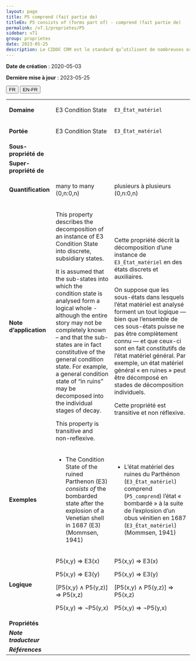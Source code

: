 ```yaml
---
layout: page
title: P5 comprend (fait partie de)
titleEn: P5 consists of (forms part of) - comprend (fait partie de)
permalink: /v7.1/proprietes/P5
sidebar: v71
group: proprietes
date: 2023-05-25
description: Le CIDOC CRM est le standard qu’utilisent de nombreuses organisations pour l’échange et l’intégration de jeux de données et de spécifications patrimoniales. Il est développé et maintenu à jour exclusivement en anglais par le CRM SIG, un sous-groupe du Conseil international des musées (ICOM). Ceci est une traduction officielle en français développée par la Traduction en français du CIDOC CRM, une initiative qui offre une version française à jour et accessible ouvertement et gratuitement du standard CIDOC CRM et en démocratise l'usage dans la communauté patrimoniale francophone. ------------ The CIDOC CRM is the standard used by many heritage organizations for the exchange and integration of museum collection datasets and specifications. It is developed and maintained exclusively in English by the CRM SIG, a subgroup of the International Council of Museums (ICOM). This is an official translation developed by the Traduction en français du CIDOC CRM, an initiative offering an open, up-to-date, and free French version of the CIDOC CRM standard, and democratizing its use in the francophone heritage community.
---
```


**Date de création** : 2020-05-03

**Dernière mise à jour** : 2023-05-25

<div class="lang-buttons">
 <button id="fr" class="activate">FR</button>
 <button id="en-fr">EN-FR</button>
</div>

<table>
<tbody>
<tr>
<td><strong>Domaine</strong></td>
<td class="en">
<p>Ε3 Condition State</p>
</td>
<td>
<p><code class="language-plaintext highlighter-rouge">E3_État_matériel</code></p>
</td>
</tr>
<tr>
<td><strong>Portée</strong></td>
<td class="en">
<p>Ε3 Condition State</p>
</td>
<td>
<p><code class="language-plaintext highlighter-rouge">E3_État_matériel</code></p>
</td>
</tr>
<tr>
<td><strong>Sous-propriété de</strong></td>
<td class="en">
</td>
<td>
</td>
</tr>
<tr>
<td><strong>Super-propriété de</strong></td>
<td class="en">
</td>
<td>
</td>
</tr>
<tr>
<td><strong>Quantification</strong></td>
<td class="en">
<p>many to many (0,n:0,n)</p>
</td>
<td>
<p>plusieurs à plusieurs (0,n:0,n)</p>
</td>
</tr>
<tr>
<td><strong>Note d’application</strong></td>
<td class="en">
<p>This property describes the decomposition of an instance of E3 Condition State into discrete, subsidiary states.</p>
<p>It is assumed that the sub-states into which the condition state is analysed form a logical whole - although the entire story may not be completely known – and that the sub-states are in fact constitutive of the general condition state. For example, a general condition state of “in ruins” may be decomposed into the individual stages of decay.</p>
<p>This property is transitive and non-reflexive.</p>
</td>
<td>
<p>Cette propriété décrit la décomposition d’une instance de <code class="language-plaintext highlighter-rouge">E3_État_matériel</code> en des états discrets et auxiliaires.</p>
<p>On suppose que les sous-états dans lesquels l’état matériel est analysé forment un tout logique — bien que l’ensemble de ces sous-états puisse ne pas être complètement connu — et que ceux-ci sont en fait constitutifs de l’état matériel général. Par exemple, un état matériel général « en ruines » peut être décomposé en stades de décomposition individuels. </p>
<p>Cette propriété est transitive et non réflexive. </p>
</td>
</tr>
<tr>
<td><strong>Exemples</strong></td>
<td class="en">
<ul>
<li><p>The Condition State of the ruined Parthenon (E3) <em>consists of</em> the bombarded state after the explosion of a Venetian shell in 1687 (E3) (Mommsen, 1941)</p>
</li>
</ul>
</td>
<td>
<ul>
<li><p>L’état matériel des ruines du Parthénon (<code class="language-plaintext highlighter-rouge">E3_État_matériel</code>) comprend (<code class="language-plaintext highlighter-rouge">P5_comprend</code>) l’état « bombardé » à la suite de l’explosion d’un obus vénitien en 1687 (<code class="language-plaintext highlighter-rouge">E3_État_matériel</code>) (Mommsen, 1941)</p>
</li>
</ul>
</td>
</tr>
<tr>
<td><strong>Logique</strong></td>
<td class="en">
<p>P5(x,y) ⇒ E3(x)</p>
<p>P5(x,y) ⇒ E3(y)</p>
<p>[P5(x,y) ∧ P5(y,z)] ⇒ P5(x,z)</p>
<p>P5(x,y) ⇒ ¬P5(y,x)</p>
</td>
<td>
<p>P5(x,y) ⇒ E3(x)</p>
<p>P5(x,y) ⇒ E3(y)</p>
<p>[P5(x,y) ∧ P5(y,z)] ⇒ P5(x,z)</p>
<p>P5(x,y) ⇒ ¬P5(y,x)</p>
</td>
</tr>
<tr>
<td><strong>Propriétés</strong></td>
<td class="en">
</td>
<td>
</td>
</tr>
<tr>
<td><strong><em>Note traducteur</em></strong></td>
<td colspan="2">
</td>
</tr>
<tr>
<td><strong><em>Références</em></strong></td>
<td colspan="2">
</td>
</tr>
</tbody>
</table>
